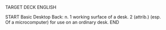 TARGET DECK
ENGLISH

START
Basic
Desktop
Back: n. 1 working surface of a desk. 2 (attrib.) (esp. Of a microcomputer) for use on an ordinary desk.
END
